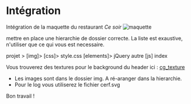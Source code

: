 # Intégration



Intégration de la maquette du restaurant *Ce soir*
![maquette]('maquette.jpg')



mettre en place une hierarchie de dossier correcte.
La liste est exaustive, n'utiliser que ce qui vous est necessaire.



  projet >
    [img]>
    [css]>
      style.css
    [elements]>
      jQuery
      autre
    [js]
    index



Vous trouverez des textures pour le background du header ici :
  [cg_texture]('http://www.textures.com/browse/bare/45356')





* Les images sont dans le dossier img. A ré-aranger dans la hierarchie.
* Pour le log vous utiliserez le fichier cerf.svg



Bon travail !